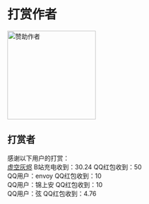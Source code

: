 # 打赏作者
[<img width="200" src="https://pic1.afdiancdn.com/static/img/welcome/button-sponsorme.png" alt="赞助作者">](https://ifdian.net/order/create?user_id=8a03ea64ebc211ebad0e52540025c377)

## 打赏者
感谢以下用户的打赏：  
[虚空灰烬](https://space.bilibili.com/488288641) B站充电收到：30.24 QQ红包收到：50  
QQ用户：envoy QQ红包收到：10  
QQ用户：锦上安 QQ红包收到：10  
QQ用户：弦 QQ红包收到：4.76  